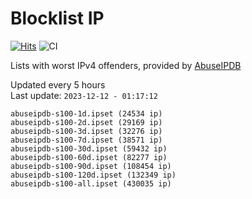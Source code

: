 # Blocklist IP

[![Hits](https://hits.seeyoufarm.com/api/count/incr/badge.svg?url=https%3A%2F%2Fgithub.com%2Fborestad%2Fblocklist-ip%2F&count_bg=%2379C83D&title_bg=%23555555&icon=&icon_color=%23E7E7E7&title=hits&edge_flat=false)](https://hits.seeyoufarm.com)  ![CI](https://img.shields.io/github/workflow/status/borestad/blocklist-ip/CI?style=flat-square)

Lists with worst IPv4 offenders, provided by [AbuseIPDB](https://www.abuseipdb.com/)

<!-- FOOTER-PLACEHOLDER -->
Updated every 5 hours<br>
Last update: `2023-12-12 - 01:17:12`
```
abuseipdb-s100-1d.ipset (24534 ip)
abuseipdb-s100-2d.ipset (29169 ip)
abuseipdb-s100-3d.ipset (32276 ip)
abuseipdb-s100-7d.ipset (38571 ip)
abuseipdb-s100-30d.ipset (59432 ip)
abuseipdb-s100-60d.ipset (82277 ip)
abuseipdb-s100-90d.ipset (108454 ip)
abuseipdb-s100-120d.ipset (132349 ip)
abuseipdb-s100-all.ipset (430035 ip)
```
